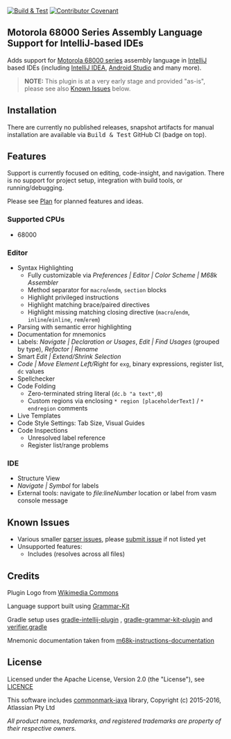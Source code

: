 [![Build & Test](https://github.com/YannCebron/m68kplugin/workflows/Build%20&%20Test/badge.svg)](https://github.com/YannCebron/m68kplugin/actions?query=workflow%3A%22Build+%26+Test%22)
[![Contributor Covenant](https://img.shields.io/badge/Contributor%20Covenant-v2.0%20adopted-ff69b4.svg)](CODE_OF_CONDUCT.md)

## Motorola 68000 Series Assembly Language Support for IntelliJ-based IDEs

Adds support for [Motorola 68000 series](https://en.wikipedia.org/wiki/Motorola_68000_series) assembly language
in [IntelliJ](https://www.jetbrains.org/intellij/sdk/docs/intro/intellij_platform.html#ides-based-on-the-intellij-platform) based IDEs
(including [IntelliJ IDEA](https://www.jetbrains.com/idea/), [Android Studio](https://developer.android.com/studio/) and many more).

> **NOTE:** This plugin is at a very early stage and provided "as-is", please see also [Known Issues](#known-issues) below.

## Installation

There are currently no published releases, snapshot artifacts for manual installation are available via <kbd>Build & Test</kbd> GitHub CI (badge on top).

## Features

Support is currently focused on editing, code-insight, and navigation. There is no support for project setup, integration with build tools, or running/debugging.

Please see [Plan](plan.md) for planned features and ideas.

### Supported CPUs

* 68000

### Editor

* Syntax Highlighting
  * Fully customizable via *Preferences | Editor | Color Scheme | M68k Assembler*
  * Method separator for `macro`/`endm`, `section` blocks
  * Highlight privileged instructions
  * Highlight matching brace/paired directives
  * Highlight missing matching closing directive (`macro`/`endm`, `inline`/`einline`, `rem`/`erem`)
* Parsing with semantic error highlighting
* Documentation for mnemonics
* Labels: *Navigate | Declaration or Usages*, *Edit | Find Usages* (grouped by type), *Refactor | Rename*
* Smart *Edit | Extend/Shrink Selection*
* *Code | Move Element Left/Right* for `exg`, binary expressions, register list, `dc` values
* Spellchecker
* Code Folding
  * Zero-terminated string literal (`dc.b "a text",0`)
  * Custom regions via enclosing `* region [placeholderText]` / `* endregion` comments
* Live Templates
* Code Style Settings: Tab Size, Visual Guides
* Code Inspections
  * Unresolved label reference
  * Register list/range problems

### IDE

* Structure View
* *Navigate | Symbol* for labels
* External tools: navigate to _file:lineNumber_ location or label from vasm console message                        

## Known Issues

* Various smaller [parser issues](plan.md#broken-lexingparsing), please [submit issue](https://github.com/YannCebron/m68kplugin/issues) if not listed yet
* Unsupported features:
  - Includes (resolves across all files)

## Credits

Plugin Logo from [Wikimedia Commons](https://commons.wikimedia.org/wiki/File:Motorola_M_symbol_blue.svg)

Language support built using [Grammar-Kit](https://github.com/JetBrains/Grammar-Kit)

Gradle setup uses [gradle-intellij-plugin](https://github.com/JetBrains/gradle-intellij-plugin/)
, [gradle-grammar-kit-plugin](https://github.com/JetBrains/gradle-grammar-kit-plugin)
and [verifier.gradle](https://github.com/FWDekker/intellij-randomness/blob/master/gradle/scripts/verifier.gradle)

Mnemonic documentation taken from [m68k-instructions-documentation](https://github.com/prb28/m68k-instructions-documentation)

## License

Licensed under the Apache License, Version 2.0 (the "License"), see [LICENCE](LICENCE)

This software includes [commonmark-java](https://github.com/atlassian/commonmark-java) library, Copyright (c) 2015-2016, Atlassian Pty Ltd

*All product names, trademarks, and registered trademarks are property of their respective owners.*